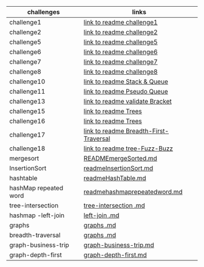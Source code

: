 | challenges            | links                                                        |
|-----------------------|--------------------------------------------------------------|
| challenge1            | [link to readme challenge1](READMEcc1.md)                    |
| challenge2            | [link to readme challenge2](READMEcc2.md)                    |
| challenge5            | [link to readme challenge5](readmecc5.md)                    |
| challenge6            | [link to readme challenge6](readmecc6.md)                    |
| challenge7            | [link to readme challenge7](readmecc7.md)                    |
| challenge8            | [link to readme challenge8](README8.md)                      |
| challenge10           | [link to readme Stack & Queue](ReadmeDS.md)                  |
| challenge11           | [link to readme Pseudo Queue](ReadmePS.md)                   |   
| challenge13           | [link to readme validate Bracket](README13.md)               |
| challenge15           | [link to readme Trees](README15.md)                          |
| challenge16           | [link to readme Trees](README16.md)                          |
| challenge17           | [link to readme Breadth-First-Traversal](README17.md)        |
| challenge18           | [link to readme tree-Fuzz-Buzz](README18.md)                 |
| mergesort             | [READMEmergeSorted.md](READMEmergeSorted.md)                 |
| InsertionSort         | [readmeInsertionSort.md](readmeInsertionSort.md)             |
| hashtable             | [readmeHashTable.md](readmeHashTable.md)                     |
| hashMap repeated word | [readmehashmaprepeatedword.md](readmehashmaprepeatedword.md) |
| tree-intersection     | [tree-intersection .md](tree-intersection.md)                |
| hashmap -left-join    | [left-join  .md](left-join.md)                               |
| graphs                | [graphs .md](graphs.md)                                      |
| breadth-traversal     | [graphs .md](breadth-traversal-graph.md)                     |
| graph-business-trip   | [graph-business-trip.md](graph-business-trip.md)             |
| graph-depth-first     | [graph-depth-first.md](graph-depth-first.md)                 |






